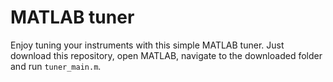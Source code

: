 # MATLAB tuner
Enjoy tuning your instruments with this simple MATLAB tuner. Just download this
repository, open MATLAB, navigate to the downloaded folder and run `tuner_main.m`.
